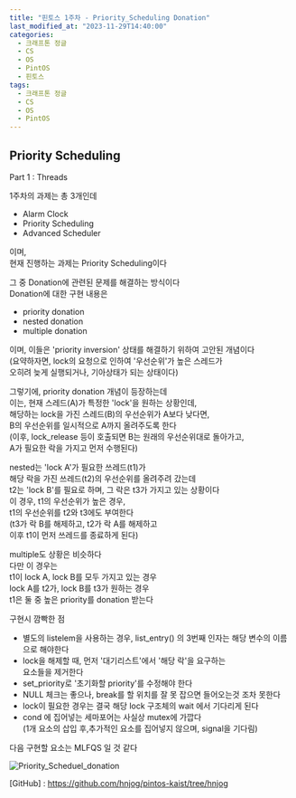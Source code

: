 ```yaml
---
title: "핀토스 1주차 - Priority_Scheduling Donation"
last_modified_at: "2023-11-29T14:40:00"
categories:
  - 크래프톤 정글
  - CS
  - OS
  - PintOS
  - 핀토스
tags:
  - 크래프톤 정글
  - CS
  - OS
  - PintOS
---
```


## Priority Scheduling
 Part 1 : Threads <br>

 1주차의 과제는 총 3개인데<br>
 - Alarm Clock
 - Priority Scheduling
 - Advanced Scheduler

 이며,<br>
 현재 진행하는 과제는 Priority Scheduling이다<br>

 그 중 Donation에 관련된 문제를 해결하는 방식이다<br>
 Donation에 대한 구현 내용은<br>
 - priority donation<br>
 - nested donation<br>
 - multiple donation<br>

 이며, 이들은 'priority inversion' 상태를 해결하기 위하여 고안된 개념이다<br>
 (요약하자면, lock의 요청으로 인하여 '우선순위'가 높은 스레드가 <br>
 오히려 늦게 실행되거나, 기아상태가 되는 상태이다)<br>

 그렇기에, priority donation 개념이 등장하는데<br>
 이는, 현재 스레드(A)가 특정한 'lock'을 원하는 상황인데,<br>
 해당하는 lock을 가진 스레드(B)의 우선순위가 A보다 낮다면,<br>
 B의 우선순위를 일시적으로 A까지 올려주도록 한다<br>
 (이후, lock_release 등이 호출되면 B는 원래의 우선순위대로 돌아가고,<br>
 A가 필요한 락을 가지고 먼저 수행된다)<br>

 nested는 'lock A'가 필요한 쓰레드(t1)가<br>
 해당 락을 가진 쓰레드(t2)의 우선순위를 올려주려 갔는데<br>
 t2는 'lock B'를 필요로 하며, 그 락은 t3가 가지고 있는 상황이다<br>
 이 경우, t1의 우선순위가 높은 경우,<br>
 t1의 우선순위를 t2와 t3에도 부여한다<br>
 (t3가 락 B를 해제하고, t2가 락 A를 해제하고<br>
 이후 t1이 먼저 쓰레드를 종료하게 된다)<br>

 multiple도 상황은 비슷하다<br>
 다만 이 경우는<br>
 t1이 lock A, lock B를 모두 가지고 있는 경우<br>
 lock A를 t2가, lock B를 t3가 원하는 경우<br>
 t1은 둘 중 높은 priority를 donation 받는다<br>

 구현시 깜빡한 점<br>
 - 별도의 listelem을 사용하는 경우, list_entry() 의 3번째 인자는 해당 변수의 이름으로 해야한다
 - lock을 해제할 때, 먼저 '대기리스트'에서 '해당 락'을 요구하는<br>
   요소들을 제거한다<br>
 - set_priority로 '초기화할 priority'를 수정해야 한다<br>
 - NULL 체크는 좋으나, break를 할 위치를 잘 못 잡으면 들어오는것 조차 못한다<br>
 - lock이 필요한 경우는 결국 해당 lock 구조체의 wait 에서 기다리게 된다<br>
 - cond 에 집어넣는 세마포어는 사실상 mutex에 가깝다<br>
   (1개 요소의 삽입 후,추가적인 요소를 집어넣지 않으며, signal을 기다림)<br>

 다음 구현할 요소는 MLFQS 일 것 같다

![Priority_Scheduel_donation](https://github.com/hnjog/hnjog.github.io/assets/43630972/36de32ca-e070-4605-9609-1418a1f2f7c9)

 [GitHub] : <https://github.com/hnjog/pintos-kaist/tree/hnjog>